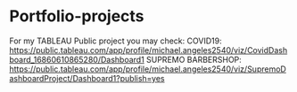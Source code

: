 # Portfolio-projects
For my TABLEAU Public project you may check: 
COVID19:
        https://public.tableau.com/app/profile/michael.angeles2540/viz/CovidDashboard_16860610865280/Dashboard1
SUPREMO BARBERSHOP:
        https://public.tableau.com/app/profile/michael.angeles2540/viz/SupremoDashboardProject/Dashboard1?publish=yes
